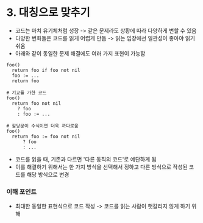 # 3. 대칭으로 맞추기
- 코드는 마치 유기체처럼 성장 -> 같은 문제라도 상황에 따라 다양하게 변할 수 있음
- 다양한 변화들은 코드를 읽게 어렵게 만듬 -> 읽는 입장에선 일관성이 좋아야 읽기 쉬움
- 아래와 같이 동일한 문제 해결에도 여러 가지 표현이 가능함
```
foo()
  return foo if foo not nil
  foo := ...
  return foo

# 기교를 가한 코드
foo()
  return foo not nil
    ? foo
    : foo := ...

# 할당문이 수식이면 더욱 까다로움
foo()
  return foo := foo not nil
      ? foo
      : ...

```
- 코드를 읽을 때, 기존과 다르면 '다른 동직의 코드'로 예단하게 됨
- 이를 해결하기 위해서는 한 가지 방식을 선택해서 정하고 다른 방식으로 작성된 코드를 해당 방식으로 변경

### 이해 포인트
- 최대한 동일한 표현식으로 코드 작성 -> 코드를 읽는 사람이 햇갈리지 않게 하기 위해